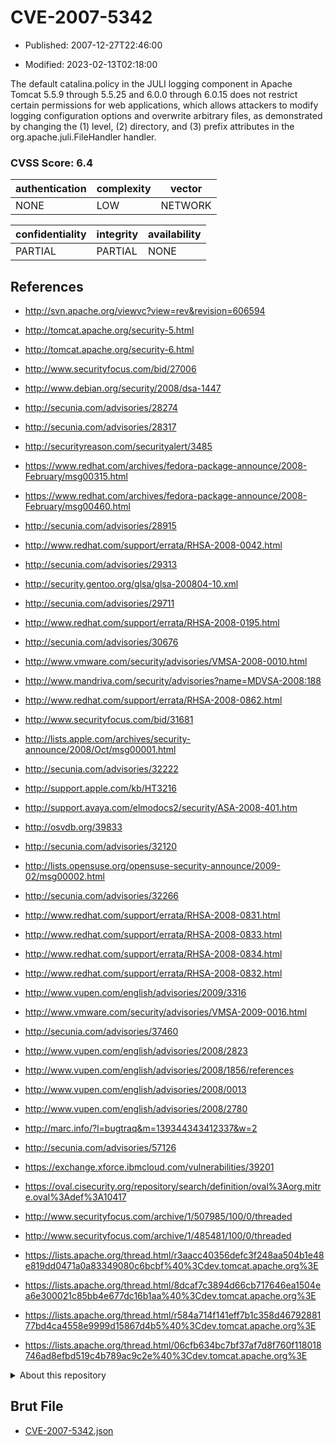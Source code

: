 # CVE-2007-5342

- Published: 2007-12-27T22:46:00

- Modified: 2023-02-13T02:18:00

The default catalina.policy in the JULI logging component in Apache Tomcat 5.5.9 through 5.5.25 and 6.0.0 through 6.0.15 does not restrict certain permissions for web applications, which allows attackers to modify logging configuration options and overwrite arbitrary files, as demonstrated by changing the (1) level, (2) directory, and (3) prefix attributes in the org.apache.juli.FileHandler handler.

### CVSS Score: **6.4**

| authentication | complexity | vector |
| --- | --- | --- |
| NONE | LOW | NETWORK |

| confidentiality | integrity | availability |
| --- | --- | --- |
| PARTIAL | PARTIAL | NONE |

## References

* http://svn.apache.org/viewvc?view=rev&revision=606594

* http://tomcat.apache.org/security-5.html

* http://tomcat.apache.org/security-6.html

* http://www.securityfocus.com/bid/27006

* http://www.debian.org/security/2008/dsa-1447

* http://secunia.com/advisories/28274

* http://secunia.com/advisories/28317

* http://securityreason.com/securityalert/3485

* https://www.redhat.com/archives/fedora-package-announce/2008-February/msg00315.html

* https://www.redhat.com/archives/fedora-package-announce/2008-February/msg00460.html

* http://secunia.com/advisories/28915

* http://www.redhat.com/support/errata/RHSA-2008-0042.html

* http://secunia.com/advisories/29313

* http://security.gentoo.org/glsa/glsa-200804-10.xml

* http://secunia.com/advisories/29711

* http://www.redhat.com/support/errata/RHSA-2008-0195.html

* http://secunia.com/advisories/30676

* http://www.vmware.com/security/advisories/VMSA-2008-0010.html

* http://www.mandriva.com/security/advisories?name=MDVSA-2008:188

* http://www.redhat.com/support/errata/RHSA-2008-0862.html

* http://www.securityfocus.com/bid/31681

* http://lists.apple.com/archives/security-announce/2008/Oct/msg00001.html

* http://secunia.com/advisories/32222

* http://support.apple.com/kb/HT3216

* http://support.avaya.com/elmodocs2/security/ASA-2008-401.htm

* http://osvdb.org/39833

* http://secunia.com/advisories/32120

* http://lists.opensuse.org/opensuse-security-announce/2009-02/msg00002.html

* http://secunia.com/advisories/32266

* http://www.redhat.com/support/errata/RHSA-2008-0831.html

* http://www.redhat.com/support/errata/RHSA-2008-0833.html

* http://www.redhat.com/support/errata/RHSA-2008-0834.html

* http://www.redhat.com/support/errata/RHSA-2008-0832.html

* http://www.vupen.com/english/advisories/2009/3316

* http://www.vmware.com/security/advisories/VMSA-2009-0016.html

* http://secunia.com/advisories/37460

* http://www.vupen.com/english/advisories/2008/2823

* http://www.vupen.com/english/advisories/2008/1856/references

* http://www.vupen.com/english/advisories/2008/0013

* http://www.vupen.com/english/advisories/2008/2780

* http://marc.info/?l=bugtraq&m=139344343412337&w=2

* http://secunia.com/advisories/57126

* https://exchange.xforce.ibmcloud.com/vulnerabilities/39201

* https://oval.cisecurity.org/repository/search/definition/oval%3Aorg.mitre.oval%3Adef%3A10417

* http://www.securityfocus.com/archive/1/507985/100/0/threaded

* http://www.securityfocus.com/archive/1/485481/100/0/threaded

* https://lists.apache.org/thread.html/r3aacc40356defc3f248aa504b1e48e819dd0471a0a83349080c6bcbf%40%3Cdev.tomcat.apache.org%3E

* https://lists.apache.org/thread.html/8dcaf7c3894d66cb717646ea1504ea6e300021c85bb4e677dc16b1aa%40%3Cdev.tomcat.apache.org%3E

* https://lists.apache.org/thread.html/r584a714f141eff7b1c358d4679288177bd4ca4558e9999d15867d4b5%40%3Cdev.tomcat.apache.org%3E

* https://lists.apache.org/thread.html/06cfb634bc7bf37af7d8f760f118018746ad8efbd519c4b789ac9c2e%40%3Cdev.tomcat.apache.org%3E

<details>
<summary>About this repository</summary> 

  This repository is part of the project [Live Hack CVE](https://github.com/Live-Hack-CVE). Main website can be found [www.live-hack.org](https://www.live-hack.org) 
  
  Made by [Sn0wAlice](https://github.com/Sn0wAlice) for the people that care about security and need to have a feed of the latest CVEs. Hope you enjoy it, don't forget to star the repo and follow me on [Twitter](https://twitter.com/Sn0wAlice) and [Github](https://github.com/Sn0wAlice). And that is my [personnal website](https://www.alice-snow.me/)

  - [Home Page](https://github.com/Live-Hack-CVE)
  - [Framework](https://github.com/Live-Hack-CVE/cve-framework)
  - [CVE database](https://github.com/Live-Hack-CVE/full_database)
  - [Changelog](https://github.com/Live-Hack-CVE/Changelog)
</details>

## Brut File

* [CVE-2007-5342.json](https://raw.githubusercontent.com/Live-Hack-CVE/full_database/main/cves/2007/CVE-2007-5342.json)

